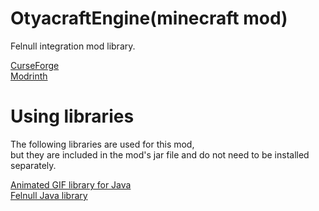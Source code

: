 # OtyacraftEngine(minecraft mod)

Felnull integration mod library.

[CurseForge](https://www.curseforge.com/minecraft/mc-mods/otyacraft-engine)  
[Modrinth](https://modrinth.com/mod/otyacraft-engine)

# Using libraries

The following libraries are used for this mod,  
but they are included in the mod's jar file and do not need to be installed separately.

[Animated GIF library for Java](https://github.com/rtyley/animated-gif-lib-for-java)  
[Felnull Java library](https://github.com/TeamFelnull/FelNullJavaLibrary) 